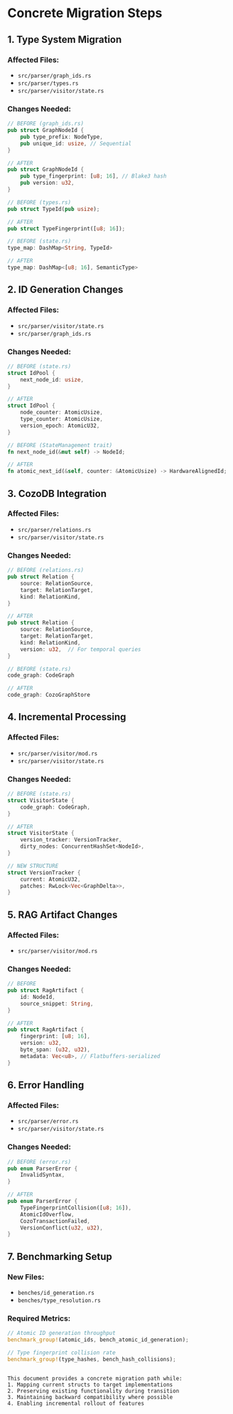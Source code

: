 # Concrete Migration Steps

## 1. Type System Migration

### Affected Files:
- `src/parser/graph_ids.rs`
- `src/parser/types.rs`
- `src/parser/visitor/state.rs`

### Changes Needed:
```rust
// BEFORE (graph_ids.rs)
pub struct GraphNodeId {
    pub type_prefix: NodeType,
    pub unique_id: usize, // Sequential
}

// AFTER
pub struct GraphNodeId {
    pub type_fingerprint: [u8; 16], // Blake3 hash
    pub version: u32,
}

// BEFORE (types.rs)
pub struct TypeId(pub usize);

// AFTER
pub struct TypeFingerprint([u8; 16]);

// BEFORE (state.rs)
type_map: DashMap<String, TypeId>

// AFTER
type_map: DashMap<[u8; 16], SemanticType>
```

## 2. ID Generation Changes

### Affected Files:
- `src/parser/visitor/state.rs`
- `src/parser/graph_ids.rs`

### Changes Needed:
```rust
// BEFORE (state.rs)
struct IdPool {
    next_node_id: usize,
}

// AFTER
struct IdPool {
    node_counter: AtomicUsize,
    type_counter: AtomicUsize,
    version_epoch: AtomicU32,
}

// BEFORE (StateManagement trait)
fn next_node_id(&mut self) -> NodeId;

// AFTER
fn atomic_next_id(&self, counter: &AtomicUsize) -> HardwareAlignedId;
```

## 3. CozoDB Integration

### Affected Files:
- `src/parser/relations.rs`
- `src/parser/visitor/state.rs`

### Changes Needed:
```rust
// BEFORE (relations.rs)
pub struct Relation {
    source: RelationSource,
    target: RelationTarget,
    kind: RelationKind,
}

// AFTER
pub struct Relation {
    source: RelationSource,
    target: RelationTarget,
    kind: RelationKind,
    version: u32,  // For temporal queries
}

// BEFORE (state.rs)
code_graph: CodeGraph

// AFTER
code_graph: CozoGraphStore
```

## 4. Incremental Processing

### Affected Files:
- `src/parser/visitor/mod.rs`
- `src/parser/visitor/state.rs`

### Changes Needed:
```rust
// BEFORE (state.rs)
struct VisitorState {
    code_graph: CodeGraph,
}

// AFTER
struct VisitorState {
    version_tracker: VersionTracker,
    dirty_nodes: ConcurrentHashSet<NodeId>,
}

// NEW STRUCTURE
struct VersionTracker {
    current: AtomicU32,
    patches: RwLock<Vec<GraphDelta>>,
}
```

## 5. RAG Artifact Changes

### Affected Files:
- `src/parser/visitor/mod.rs`

### Changes Needed:
```rust
// BEFORE
pub struct RagArtifact {
    id: NodeId,
    source_snippet: String,
}

// AFTER
pub struct RagArtifact {
    fingerprint: [u8; 16],
    version: u32,
    byte_span: (u32, u32),
    metadata: Vec<u8>, // Flatbuffers-serialized
}
```

## 6. Error Handling

### Affected Files:
- `src/parser/error.rs`
- `src/parser/visitor/state.rs`

### Changes Needed:
```rust
// BEFORE (error.rs)
pub enum ParserError {
    InvalidSyntax,
}

// AFTER
pub enum ParserError {
    TypeFingerprintCollision([u8; 16]),
    AtomicIdOverflow,
    CozoTransactionFailed,
    VersionConflict(u32, u32),
}
```

## 7. Benchmarking Setup

### New Files:
- `benches/id_generation.rs`
- `benches/type_resolution.rs`

### Required Metrics:
```rust
// Atomic ID generation throughput
benchmark_group!(atomic_ids, bench_atomic_id_generation);

// Type fingerprint collision rate
benchmark_group!(type_hashes, bench_hash_collisions);
```
````

This document provides a concrete migration path while:
1. Mapping current structs to target implementations
2. Preserving existing functionality during transition
3. Maintaining backward compatibility where possible
4. Enabling incremental rollout of features

